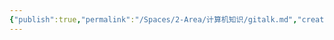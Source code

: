 ```yaml
---
{"publish":true,"permalink":"/Spaces/2-Area/计算机知识/gitalk.md","created":"2025-07-09T18:51:24.065+08:00","modified":"2025-07-17T11:00:44.861+08:00","published":"2025-07-17T11:00:44.861+08:00","cssclasses":""}
---
```


